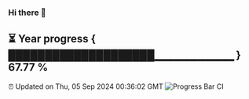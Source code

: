 ### Hi there 👋
⏳ Year progress { ████████████████████▁▁▁▁▁▁▁▁▁▁ } 67.77 %
---
⏰ Updated on Thu, 05 Sep 2024 00:36:02 GMT
![Progress Bar CI](https://github.com/Moyi321/Moyi321/workflows/Progress%20Bar%20CI/badge.svg)
